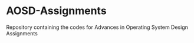 # AOSD-Assignments
Repository containing the codes for Advances in Operating System Design Assignments
